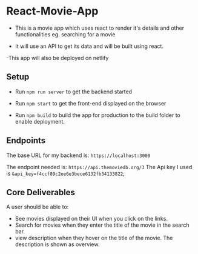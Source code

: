 # React-Movie-App
- This is a movie app which uses react to render it's details and other functionalities eg. searching for
a movie

- It will use an API to get its data and will be built using react.

-This app will also be deployed on netlify


## Setup
- Run `npm run server` to get the backend started

- Run `npm start` to get the front-end displayed on the browser

- Run `npm build` to build the app for production to the build folder to enable deployment.

## Endpoints

The base URL for my backend is: `https://localhost:3000`

The endpoint needed is: `https://api.themoviedb.org/3`
The Api key I used is `&api_key=f4ccf89c2ee6e3bece6132fb34133822`;

## Core Deliverables

A user should be able to:

- See movies displayed on their UI when you click on the links.
- Search for movies when they enter the title of the movie in the search bar.
- view description when they hover on the title of the movie. The description is shown as overview.
